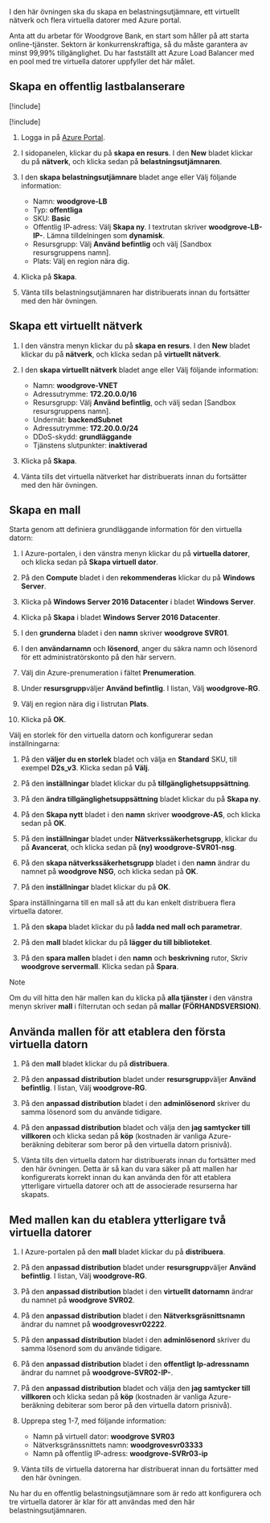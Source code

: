 I den här övningen ska du skapa en belastningsutjämnare, ett virtuellt nätverk och flera virtuella datorer med Azure portal.

Anta att du arbetar för Woodgrove Bank, en start som håller på att starta online-tjänster. Sektorn är konkurrenskraftiga, så du måste garantera av minst 99,99% tillgänglighet. Du har fastställt att Azure Load Balancer med en pool med tre virtuella datorer uppfyller det här målet.

## <a name="create-a-public-load-balancer"></a>Skapa en offentlig lastbalanserare

[!include[](../../../includes/azure-sandbox-activate.md)]

[!include[](../../../includes/azure-sandbox-regions-first-mention-note.md)]

1. Logga in på [Azure Portal](https://portal.azure.com/?azure-portal=true).

1. I sidopanelen, klickar du på **skapa en resurs**. I den **New** bladet klickar du på **nätverk**, och klicka sedan på **belastningsutjämnaren**.

1. I den **skapa belastningsutjämnare** bladet ange eller Välj följande information:
    - Namn: **woodgrove-LB**
    - Typ: **offentliga**
    - SKU: **Basic**
    - Offentlig IP-adress: Välj **Skapa ny**. I textrutan skriver **woodgrove-LB-IP-**. Lämna tilldelningen som **dynamisk**.
    - Resursgrupp: Välj **Använd befintlig** och välj <rgn>[Sandbox resursgruppens namn]</rgn>.
    - Plats: Välj en region nära dig.

1. Klicka på **Skapa**.

1. Vänta tills belastningsutjämnaren har distribuerats innan du fortsätter med den här övningen.

## <a name="create-a-virtual-network"></a>Skapa ett virtuellt nätverk

1. I den vänstra menyn klickar du på **skapa en resurs**. I den **New** bladet klickar du på **nätverk**, och klicka sedan på **virtuellt nätverk**.

1. I den **skapa virtuellt nätverk** bladet ange eller Välj följande information:
    - Namn: **woodgrove-VNET**
    - Adressutrymme: **172.20.0.0/16**
    - Resursgrupp: Välj **Använd befintlig**, och välj sedan <rgn>[Sandbox resursgruppens namn]</rgn>.
    - Undernät: **backendSubnet**
    - Adressutrymme: **172.20.0.0/24**
    - DDoS-skydd: **grundläggande**
    - Tjänstens slutpunkter: **inaktiverad**

1. Klicka på **Skapa**.

1. Vänta tills det virtuella nätverket har distribuerats innan du fortsätter med den här övningen.

## <a name="create-a-vm-template"></a>Skapa en mall

Starta genom att definiera grundläggande information för den virtuella datorn:

1. I Azure-portalen, i den vänstra menyn klickar du på **virtuella datorer**, och klicka sedan på **Skapa virtuell dator**.

1. På den **Compute** bladet i den **rekommenderas** klickar du på **Windows Server**.

1. Klicka på **Windows Server 2016 Datacenter** i bladet **Windows Server**.

1. Klicka på **Skapa** i bladet **Windows Server 2016 Datacenter**.

1. I den **grunderna** bladet i den **namn** skriver **woodgrove SVR01**.

1. I den **användarnamn** och **lösenord**, anger du säkra namn och lösenord för ett administratörskonto på den här servern.

1. Välj din Azure-prenumeration i fältet **Prenumeration**.

1. Under **resursgrupp**väljer **Använd befintlig**. I listan, Välj **woodgrove-RG**.

1. Välj en region nära dig i listrutan **Plats**.

1. Klicka på **OK**.

Välj en storlek för den virtuella datorn och konfigurerar sedan inställningarna:

1. På den **väljer du en storlek** bladet och välja en **Standard** SKU, till exempel **D2s_v3**. Klicka sedan på **Välj**.

1. På den **inställningar** bladet klickar du på **tillgänglighetsuppsättning**.

1. På den **ändra tillgänglighetsuppsättning** bladet klickar du på **Skapa ny**.

1. På den **Skapa nytt** bladet i den **namn** skriver **woodgrove-AS**, och klicka sedan på **OK**.

1. På den **inställningar** bladet under **Nätverkssäkerhetsgrupp**, klickar du på **Avancerat**, och klicka sedan på **(ny) woodgrove-SVR01-nsg**.

1. På den **skapa nätverkssäkerhetsgrupp** bladet i den **namn** ändrar du namnet på **woodgrove NSG**, och klicka sedan på **OK**.

1. På den **inställningar** bladet klickar du på **OK**.

Spara inställningarna till en mall så att du kan enkelt distribuera flera virtuella datorer.

1. På den **skapa** bladet klickar du på **ladda ned mall och parametrar**.

1. På den **mall** bladet klickar du på **lägger du till biblioteket**.

1. På den **spara mallen** bladet i den **namn** och **beskrivning** rutor, Skriv **woodgrove servermall**. Klicka sedan på **Spara**.

> [!NOTE]
> Om du vill hitta den här mallen kan du klicka på **alla tjänster** i den vänstra menyn skriver **mall** i filterrutan och sedan på **mallar (FÖRHANDSVERSION)**.

## <a name="use-the-template-to-provision-the-first-vm"></a>Använda mallen för att etablera den första virtuella datorn

1. På den **mall** bladet klickar du på **distribuera**.

1. På den **anpassad distribution** bladet under **resursgrupp**väljer **Använd befintlig**. I listan, Välj **woodgrove-RG**.

1. På den **anpassad distribution** bladet i den **adminlösenord** skriver du samma lösenord som du använde tidigare.

1. På den **anpassad distribution** bladet och välja den **jag samtycker till villkoren** och klicka sedan på **köp** (kostnaden är vanliga Azure-beräkning debiterar som beror på den virtuella datorn prisnivå).

1. Vänta tills den virtuella datorn har distribuerats innan du fortsätter med den här övningen. Detta är så kan du vara säker på att mallen har konfigurerats korrekt innan du kan använda den för att etablera ytterligare virtuella datorer och att de associerade resurserna har skapats.

## <a name="use-the-template-to-provision-two-additional-vms"></a>Med mallen kan du etablera ytterligare två virtuella datorer

1. I Azure-portalen på den **mall** bladet klickar du på **distribuera**.

1. På den **anpassad distribution** bladet under **resursgrupp**väljer **Använd befintlig**. I listan, Välj **woodgrove-RG**.

1. På den **anpassad distribution** bladet i den **virtuellt datornamn** ändrar du namnet på **woodgrove SVR02**.

1. På den **anpassad distribution** bladet i den **Nätverksgräsnittsnamn** ändrar du namnet på **woodgrovesvr02222**.

1. På den **anpassad distribution** bladet i den **adminlösenord** skriver du samma lösenord som du använde tidigare.

1. På den **anpassad distribution** bladet i den **offentligt Ip-adressnamn** ändrar du namnet på **woodgrove-SVR02-IP-**.

1. På den **anpassad distribution** bladet och välja den **jag samtycker till villkoren** och klicka sedan på **köp** (kostnaden är vanliga Azure-beräkning debiterar som beror på den virtuella datorn prisnivå).

1. Upprepa steg 1-7, med följande information:
    - Namn på virtuell dator: **woodgrove SVR03**
    - Nätverksgränssnittets namn: **woodgrovesvr03333**
    - Namn på offentlig IP-adress: **woodgrove-SVRr03-ip**

1. Vänta tills de virtuella datorerna har distribuerat innan du fortsätter med den här övningen.

Nu har du en offentlig belastningsutjämnare som är redo att konfigurera och tre virtuella datorer är klar för att användas med den här belastningsutjämnaren.